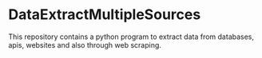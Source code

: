 # DataExtractMultipleSources
This repository contains a python program to extract data from databases, apis, websites and also through web scraping. 
